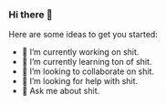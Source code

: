 ### Hi there 👋

Here are some ideas to get you started:

- 🔭 I’m currently working on shit.
- 🌱 I’m currently learning ton of shit.
- 👯 I’m looking to collaborate on shit.
- 🤔 I’m looking for help with shit.
- 💬 Ask me about shit.
